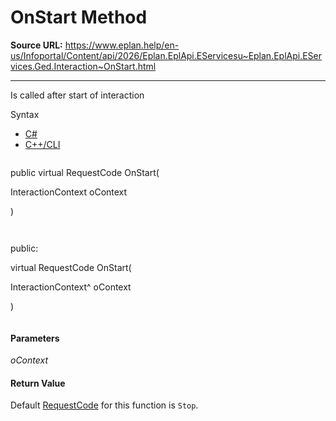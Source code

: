 # OnStart Method

**Source URL:** https://www.eplan.help/en-us/Infoportal/Content/api/2026/Eplan.EplApi.EServicesu~Eplan.EplApi.EServices.Ged.Interaction~OnStart.html

---

Is called after start of interaction

Syntax

- [C#](#i-syntax-CS)
- [C++/CLI](#i-syntax-CPP2005)

```
```
public virtual RequestCode OnStart( 

   InteractionContext oContext

)
```
```

```
```
public:

virtual RequestCode OnStart( 

   InteractionContext^ oContext

)
```
```

#### Parameters

*oContext*

#### Return Value

Default [RequestCode](Eplan.EplApi.EServicesu~Eplan.EplApi.EServices.Ged.RequestCode.html) for this function is `Stop`.
